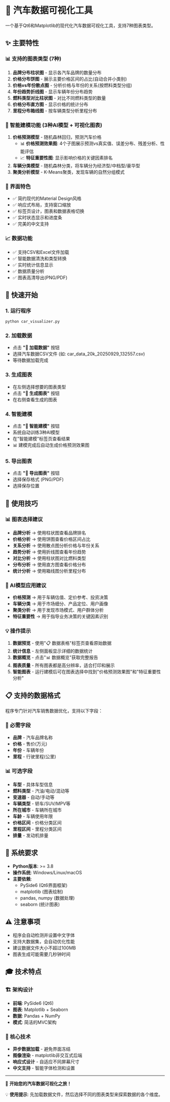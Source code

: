 # 🚗 汽车数据可视化工具

一个基于Qt6和Matplotlib的现代化汽车数据可视化工具，支持7种图表类型。

## ✨ 主要特性

### 📊 支持的图表类型 (7种)
1. **品牌分布柱状图** - 显示各汽车品牌的数量分布
2. **价格分布饼图** - 展示主要价格区间的占比(自动合并小类别)
3. **价格vs年份散点图** - 分析价格与年份的关系(按燃料类型分组)
4. **年份趋势折线图** - 显示车辆年份分布趋势
5. **燃料类型对比柱状图** - 对比不同燃料类型的数量
6. **价格分布直方图** - 显示价格的统计分布
7. **里程分布箱线图** - 按车辆类型分析里程分布

### 🤖 智能建模功能 (3种AI模型 + 可视化图表)
1. **价格预测模型** - 随机森林回归，预测汽车价格
   - 📊 **价格预测效果图**: 4个子图展示预测vs真实值、误差分布、残差分析、性能评估
   - 📈 **特征重要性图**: 显示影响价格的关键因素排名
2. **车辆分类模型** - 随机森林分类，将车辆分为经济型/中档型/豪华型
3. **聚类分析模型** - K-Means聚类，发现车辆的自然分组模式

### 🎨 界面特色
- ✅ 简约现代的Material Design风格
- ✅ 响应式布局，支持窗口缩放
- ✅ 标签页设计，图表和数据表格切换
- ✅ 实时状态显示和进度条
- ✅ 完美的中文支持

### 📈 数据功能
- ✅ 支持CSV和Excel文件加载
- ✅ 智能数据清洗和类型转换
- ✅ 实时统计信息显示
- ✅ 数据质量分析
- ✅ 图表高清导出(PNG/PDF)

## 🚀 快速开始

### 1. 运行程序
```bash
python car_visualizer.py
```

### 2. 加载数据
- 点击 **"📂 加载数据"** 按钮
- 选择汽车数据CSV文件 (如: car_data_20k_20250929_132557.csv)
- 等待数据加载完成

### 3. 生成图表
- 在左侧选择想要的图表类型
- 点击 **"🎨 生成图表"** 按钮
- 在右侧查看生成的图表

### 4. 智能建模
- 点击 **"🤖 智能建模"** 按钮
- 系统自动训练3种AI模型
- 在"智能建模"标签页查看结果
- 📊 建模完成后自动生成价格预测效果图

### 5. 导出图表
- 点击 **"💾 导出图表"** 按钮
- 选择保存格式 (PNG/PDF)
- 选择保存位置

## 🎯 使用技巧

### 📊 图表选择建议
- **品牌分析** → 使用柱状图查看品牌排名
- **价格分析** → 使用饼图查看价格区间占比
- **关系分析** → 使用散点图分析价格与年份关系
- **趋势分析** → 使用折线图查看年份趋势
- **对比分析** → 使用柱状图对比燃料类型
- **分布分析** → 使用直方图查看价格分布
- **统计分析** → 使用箱线图分析里程分布

### 🤖 AI模型应用建议
- **价格预测** → 用于车辆估值、定价参考、投资决策
- **车辆分类** → 用于市场细分、产品定位、用户画像
- **聚类分析** → 用于发现市场模式、用户群体分析
- **特征重要性** → 用于指导业务决策的关键因素识别

### 💡 操作提示
1. **数据预览** - 使用"📋 数据表格"标签页查看原始数据
2. **统计信息** - 左侧面板显示详细的数据统计
3. **数据概览** - 点击"📊 数据概览"获取完整报告
4. **图表质量** - 所有图表都是高分辨率，适合打印和展示
5. **智能图表** - 运行建模后可在图表选择中找到"价格预测效果图"和"特征重要性分析"

## 📋 支持的数据格式

程序专门针对汽车销售数据优化，支持以下字段：

### 🔢 必需字段
- **品牌** - 汽车品牌名称
- **价格** - 售价(万元)
- **年份** - 车辆年份
- **里程** - 行驶里程(公里)

### 📊 可选字段
- **车型** - 具体车型信息
- **燃料类型** - 汽油/电动/混动等
- **变速器** - 自动/手动等
- **车辆类型** - 轿车/SUV/MPV等
- **所在城市** - 车辆所在城市
- **车龄** - 车辆使用年限
- **价格区间** - 价格分类区间
- **里程区间** - 里程分类区间
- **排量** - 发动机排量

## 🔧 系统要求

- **Python版本**: >= 3.8
- **操作系统**: Windows/Linux/macOS
- **主要依赖**:
  - PySide6 (Qt6界面框架)
  - matplotlib (图表绘制)
  - pandas, numpy (数据处理)
  - seaborn (统计图表)

## ⚠️ 注意事项

- 程序会自动检测并设置中文字体
- 支持大数据集，会自动优化性能
- 建议数据文件大小不超过100MB
- 图表生成可能需要几秒钟时间

## 🎓 技术特点

### 🏗️ 架构设计
- **前端**: PySide6 (Qt6)
- **图表**: Matplotlib + Seaborn
- **数据**: Pandas + NumPy
- **模式**: 简洁的MVC架构

### 🔧 核心技术
- **异步数据加载** - 避免界面冻结
- **图像渲染** - matplotlib非交互式后端
- **响应式设计** - 自适应不同屏幕尺寸
- **中文支持** - 智能字体检测和设置

---

🎯 **开始您的汽车数据可视化之旅！**

💡 **使用提示**: 先加载数据文件，然后选择不同的图表类型来探索数据的各个维度。
